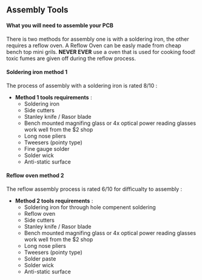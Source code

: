 

## Assembly Tools
#### What you will need to assemble your PCB ####

There is two methods for assembly one is with a soldering iron, the other requires a reflow oven. A Reflow Oven can be easly made from cheap bench top mini grils. **NEVER EVER** use a oven that is used for cooking food! toxic fumes are given off during the reflow process. 

#### Soldering iron method 1 #####

The process of assembly with a soldering iron is rated 8/10 :

- **Method 1 tools requirements** :
	- Soldering iron
	- Side cutters
	- Stanley knife / Rasor blade
	- Bench mounted magnifing glass or 4x optical power reading glasses work well from the $2 shop
	- Long nose pliers
	- Tweesers (pointy type)
	- Fine gauge solder
	- Solder wick
	- Anti-static surface

#### Reflow oven method 2 ####

The reflow assembly process is rated 6/10 for difficualty to assembly :

- **Method 2 tools requirements** :
	- Soldering iron for through hole compenent soldering
	- Reflow oven
	- Side cutters
	- Stanley knife / Rasor blade
	- Bench mounted magnifing glass or 4x optical power reading glasses work well from the $2 shop
	- Long nose pliers
	- Tweesers (pointy type)
	- Solder paste
	- Solder wick
	- Anti-static surface 
     
